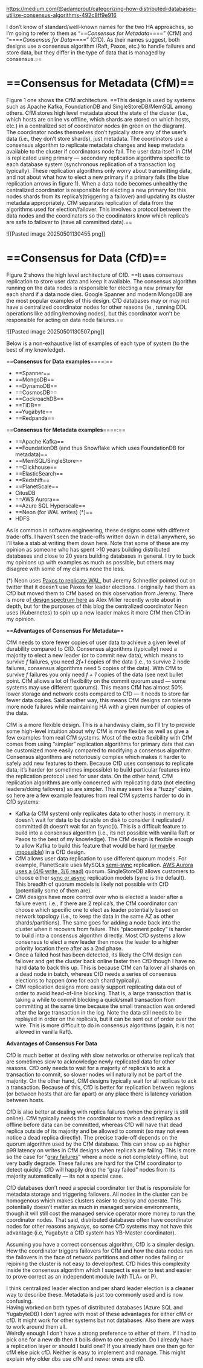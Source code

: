 https://medium.com/@adamprout/categorizing-how-distributed-databases-utilize-consensus-algorithms-492c8ff9e916

I don’t know of standard/well-known names for the two HA approaches, so I’m going to refer to them as “==_Consensus for Metadata_====” (CfM) and “====_Consensus for Data_====” (CfD). As their names suggest, both designs use a consensus algorithm (Raft, Paxos, etc.) to handle failures and store data, but they differ in the type of data that is managed by consensus.==
# ==Consensus for Metadata (CfM)==

Figure 1 one shows the CfM architecture. ==This design is used by systems such as Apache Kafka, FoundationDB and SingleStoreDB/MemSQL among others. CfM stores high level metadata about the state of the cluster (i.e., which hosts are online vs offline, which shards are stored on which hosts, etc.) in a centralized set of coordinator nodes (in green on the diagram). The coordinator nodes themselves don’t typically store any of the user’s data (i.e., they don’t store shards), just metadata. The coordinators use a consensus algorithm to replicate metadata changes and keep metadata available to the cluster if coordinators node fail. The user data itself in CfM is replicated using primary — secondary replication algorithms specific to each database system (synchronous replication of a transaction log typically). These replication algorithms only worry about transmitting data, and not about what how to elect a new primary if a primary fails (the blue replication arrows in figure 1). When a data node becomes unhealthy the centralized coordinator is responsible for electing a new primary for this nodes shards from its replica’s(triggering a failover) and updating its cluster metadata appropriately. CfM separates replication of data from the algorithms used for election/failover. This involves a protocol between the data nodes and the coordinators so the coodinators know which replica’s are safe to failover to (have all committed data).==

![[Pasted image 20250501130455.png]]

# ==Consensus for Data (CfD)==

Figure 2 shows the high level architecture of CfD. ==It uses consensus replication to store user data and keep it available. The consensus algorithm running on the data nodes is responsible for electing a new primary for each shard if a data node dies. Google Spanner and modern MongoDB are the most popular examples of this design. CfD databases may or may not have a centralized coordinator nodes for other reasons (ie., running DDL operations like adding/removing nodes), but this coordinator won’t be responsible for acting on data node failures.==

![[Pasted image 20250501130507.png]]

Below is a non-exhaustive list of examples of each type of system (to the best of my knowledge).

==**Consensus for Data examples**====:==

- ==Spanner==
- ==MongoDB==
- ==DynamoDB==
- ==CosmosDB==
- ==CockroachDB==
- ==TiDB==
- ==Yugabyte==
- ==Redpanda==

==**Consensus for Metadata examples**====:==

- ==Apache Kafka==
- ==FoundationDB (and thus Snowflake which uses FoundationDB for metadata)==
- ==MemSQL/SingleStore==
- ==Clickhouse==
- ==ElasticSearch==
- ==Redshift==
- ==PlanetScale==
- CitusDB
- ==AWS Aurora==
- ==Azure SQL Hyperscale==
- ==Neon (for WAL writes) (*)==
- HDFS

As is common in software engineering, these designs come with different trade-offs. I haven’t seen the trade-offs written down in detail anywhere, so I’ll take a stab at writing them down here. Note that some of these are my opinion as someone who has spent >10 years building distributed databases and close to 20 years building databases in general. I try to back my opinions up with examples as much as possible, but others may disagree with some of my claims none the less.

(*) Neon uses [Paxos to replicate WAL,](https://neon.tech/blog/paxos) but Jeremy Schnedier pointed out on twitter that it doesn’t use Paxos for leader elections. I originally had them as CfD but moved them to CfM based on this observation from Jeremy. There is more o[f design spectrum here](https://transactional.blog/blog/2024-data-replication-design-spectrum#:~:text=Consistent%20replication%20algorithms%20can%20be%20placed%20on%20a,an%20appropriate%20replication%20algorithm%20for%20a%20use%20case.) as Alex Miller recently wrote about in depth, but for the purposes of this blog the centralized coordinator Neon uses (Kubernetes) to spin up a new leader makes it more CfM then CfD in my opinion.

==**Advantages of Consensus For Metadata**==

CfM needs to store fewer copies of user data to achieve a given level of durability compared to CfD. Consensus algorithms (typically) need a majority to elect a new leader (or to commit new data), which means to survive _f_ failures, you need _2f+1_ copies of the data (i.e., to survive 2 node failures, consensus algorithms need 5 copies of the data). With CfM to survive _f_ failures you only need _f + 1_ copies of the data (see next bullet point. CfM allows a lot of flexibility on the commit quorum used — some systems may use different quorums). This means CfM has almost 50% lower storage and network costs compared to CfD — it needs to store far fewer data copies. Said another way, this means CfM designs can tolerate more node failures while maintaining HA with a given number of copies of the data.

CfM is a more flexible design. This is a handwavy claim, so I’ll try to provide some high-level intuition about why CfM is more flexible as well as give a few examples from real CfM systems. Most of the extra flexibility with CfM comes from using “simpler” replication algorithms for primary data that can be customized more easily compared to modifying a consensus algorithm. Consensus algorithms are notoriously complex which makes it harder to safely add new features to them. Because CfD uses consensus to replicate data, it’s harder (or sometimes impossible) to build particular features into the replication protocol used for user data. On the other hand, CfM replication algorithms are only concerned with replicating data (not electing leaders/doing failovers) so are simpler. This may seem like a “fuzzy” claim, so here are a few example features from real CfM systems harder to do in CfD systems:

- Kafka (a CfM system) only replicates data to other hosts in memory. It doesn’t wait for data to be durable on disk to consider it replicated / committed (it doesn’t wait for an fsync()). This is a difficult feature to build into a consensus algorithm (i.e., its not possible with vanilla Raft or Paxos to the best of my knowledge). The CfM design is flexible enough to allow Kafka to build this feature that would be hard ([or maybe impossible](https://redpanda.com/blog/why-fsync-is-needed-for-data-safety-in-kafka-or-non-byzantine-protocols)) in a CfD design.
- CfM allows user data replication to use different quorum models. For example, PlanetScale uses MySQLs [semi-sync](https://planetscale.com/blog/mysql-replication-best-practices-and-considerations) replication. [AWS Aurora uses a (4/6 write, 3/6 read)](https://www.amazon.science/publications/amazon-aurora-on-avoiding-distributed-consensus-for-i-os-commits-and-membership-changes) quorum. SingleStoreDB allows customers to choose either s[ync or async](https://docs.singlestore.com/cloud/reference/sql-reference/data-definition-language-ddl/create-database/) replication models (sync is the default). This breadth of quorum models is likely not possible with CfD (potentially some of them are).
- CfM designs have more control over who is elected a leader after a failure event. i.e., if there are 2 replica’s, the CfM coordinator can choose which specific one to elect as leader potentially based on network topology (i.e., to keep the data in the same AZ as other shards/partitions). The same goes for adding a node back into the cluster when it recovers from failure. This “placement policy” is harder to build into a consensus algorithm directly. Most CfD systems allow consensus to elect a new leader then move the leader to a higher priority location there after as a 2nd phase.
- Once a failed host has been detected, its likely the CfM design can failover and get the cluster back online faster then CfD though I have no hard data to back this up. This is because CfM can failover all shards on a dead node in batch, whereas CfD needs a series of consensus elections to happen (one for each shard typically).
- CfM replication designs more easily support replicating data out of order to avoid head-of-line blocking. That is, a large transaction that is taking a while to commit blocking a quick/small transaction from committing at the same time because the small transaction was ordered after the large transaction in the log. Note the data still needs to be replayed in order on the replica’s, but it can be sent out of order over the wire. This is more difficult to do in consensus algorithms (again, it is not allowed in vanilla Raft).

**Advantages of Consensus For Data**

CfD is much better at dealing with slow networks or otherwise replica’s that are sometimes slow to acknowledge newly replicated data for other reasons. CfD only needs to wait for a majority of replica’s to ack a transaction to commit, so slower nodes will naturally not be part of the majority. On the other hand, CfM designs typically wait for all replicas to ack a transaction. Because of this, CfD is better for replication between regions (or between hosts that are far apart) or any place there is latency variation between hosts.

CfD is also better at dealing with replica failures (when the primary is still online). CfM typically needs the coordinator to mark a dead replica as offline before data can be committed, whereas CfD will have that dead replica outside of its majority and be allowed to commit (so may not even notice a dead replica directly). The precise trade-off depends on the quorum algorithm used by the CfM database. This can show up as higher p99 latency on writes in CfM designs when replica’s are failing. This is more so the case for “[gray failures](https://blog.acolyer.org/2017/06/15/gray-failure-the-achilles-heel-of-cloud-scale-systems/)” where a node is not completely offline, but very badly degrade. These failures are hard for the CfM coordinator to detect quickly. CfD will happily drop the “gray failed” nodes from its majority automatically — its not a special case.

CfD databases don’t need a special coordinator tier that is responsible for metadata storage and triggering failovers. All nodes in the cluster can be homogenous which makes clusters easier to deploy and operate. This potentially doesn’t matter as much in managed service environments, though it will still cost the managed service operator more money to run the coordinator nodes. That said, distributed databases often have coordinator nodes for other reasons anyways, so some CfD systems may not have this advantage (i.e, Yugabyte a CfD system has YB-Master coordinator).

Assuming you have a correct consensus algorithm, CfD is a simpler design. How the coordinator triggers failovers for CfM and how the data nodes run the failovers in the face of network partitions and other nodes failing or rejoining the cluster is not easy to develop/test. CfD hides this complexity inside the consensus algorithm which I suspect is easier to test and easier to prove correct as an independent module (with TLA+ or P).



I think centralized leader election and per shard leader election is a cleaner way to describe these. Metadata is just too commonly used and is now confusing.  
Having worked on both types of distributed databases (Azure SQL and YugabyteDB) I don't agree with most of these advantages for either cfM or cfD. It might work for other systems but not databases. Also there are ways to work around them all.  
Weirdly enough I don't have a strong preference to either of them. If I had to pick one for a new db then it boils down to one question. Do I already have a replication layer or should I build one? If you already have one then go for cfM else pick cfD. Neither is easy to implement and manage. This might explain why older dbs use cfM and newer ones are cfD.